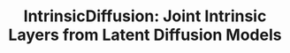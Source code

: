 ---
title: "IntrinsicDiffusion: Joint Intrinsic Layers from Latent Diffusion Models"
venue: SIGGRAPH 2024.
year: 2024
externalurl: https://intrinsicdiffusion.github.io
authors: 
- Jundan Luo
- Duygu Ceylan
- Jae Shin Yoon
- Nanxuan Zhao
- Julien Philip
- Anna Frühstück
- Wenbin Li
- Christian Richardt
- Tuanfeng Wang
thumbnail: assets/publications/intrinsicdiffusion2.png
links:
 - name: PDF
   type: pdf
   url: https://richardt.name/publications/IntrinsicDiffusion/LuoEtAl-IntrinsicDiffusion-SIGGRAPH2024.pdf
# - name: Supplementary PDF
#   type: pdf
#   localurl: assets/data/VIVE3D_CVPR2023_supp.pdf
# - name: Code
#   type: github
#   url: 'http://github.com/afruehstueck/VIVE3D'
# - name: Video
#   type: youtube 
#   url: 'https://youtu.be/qfYGQwOw8pg'
---